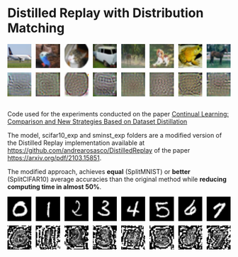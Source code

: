 # Distilled Replay with Distribution Matching


<div style="display: grid; grid-template-columns: repeat(8, 1fr); gap: 10px; justify-content: center; align-items: center;">
  <img src="miscellanea/distilled_figures/cifar10/orig_avion.png" width="150">
  <img src="miscellanea/distilled_figures/cifar10/orig_bird.png" width="150">
  <img src="miscellanea/distilled_figures/cifar10/orig_cat.png" width="150">
  <img src="miscellanea/distilled_figures/cifar10/orig_coche.png" width="150">
  <img src="miscellanea/distilled_figures/cifar10/orig_deer.png" width="150">
  <img src="miscellanea/distilled_figures/cifar10/orig_dog.png" width="150">
  <img src="miscellanea/distilled_figures/cifar10/orig_frog.png" width="150">
  <img src="miscellanea/distilled_figures/cifar10/orig_horse.png" width="150">
  <img src="miscellanea/distilled_figures/cifar10/dis_avion.png" width="150">
  <img src="miscellanea/distilled_figures/cifar10/dis_bird.png" width="150">
  <img src="miscellanea/distilled_figures/cifar10/dis_cat.png" width="150">
  <img src="miscellanea/distilled_figures/cifar10/dis_coche.png" width="150">
  <img src="miscellanea/distilled_figures/cifar10/dis_deer.png" width="150">
  <img src="miscellanea/distilled_figures/cifar10/dis_dog.png" width="150">
  <img src="miscellanea/distilled_figures/cifar10/dis_frog.png" width="150">
  <img src="miscellanea/distilled_figures/cifar10/dis_horse.png" width="150">
</div>


<br>

Code used for the experiments conducted on the paper [Continual Learning: Comparison and New Strategies Based on Dataset Distillation](https://github.com/Jaruba20/Distilled-Replay-DMatch/CLComparisonandNewStratsbasedonDD.pdf)


The model, scifar10_exp and sminst_exp folders are a modified version of the Distilled Replay implementation available at https://github.com/andrearosasco/DistilledReplay
of the paper https://arxiv.org/pdf/2103.15851.

The modified approach, achieves **equal** (SplitMNIST) or **better** (SplitCIFAR10) average accuracies than the original method while **reducing computing time in almost 50%**. 


<style>
  .image-grid {
    display: grid;
    grid-template-columns: repeat(8, 1fr);
    gap: 10px;
    justify-content: center;
    align-items: center;
  }
  .image-grid img {
    width: 100px;
    height: auto;
  }
</style>

<div class="image-grid">
  <img src="miscellanea/distilled_figures/mnist/orig_0.png">
  <img src="miscellanea/distilled_figures/mnist/orig_1.png">
  <img src="miscellanea/distilled_figures/mnist/orig_2.png">
  <img src="miscellanea/distilled_figures/mnist/orig_3.png">
  <img src="miscellanea/distilled_figures/mnist/orig_4.png">
  <img src="miscellanea/distilled_figures/mnist/orig_5.png">
  <img src="miscellanea/distilled_figures/mnist/orig_6.png">
  <img src="miscellanea/distilled_figures/mnist/orig_7.png">
  <img src="miscellanea/distilled_figures/mnist/syn_0.png">
  <img src="miscellanea/distilled_figures/mnist/syn_1.png">
  <img src="miscellanea/distilled_figures/mnist/syn_2.png">
  <img src="miscellanea/distilled_figures/mnist/syn_3.png">
  <img src="miscellanea/distilled_figures/mnist/syn_4.png">
  <img src="miscellanea/distilled_figures/mnist/syn_5.png">
  <img src="miscellanea/distilled_figures/mnist/syn_6.png">
  <img src="miscellanea/distilled_figures/mnist/syn_7.png">
</div>

